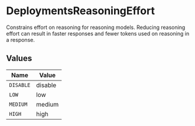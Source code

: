# DeploymentsReasoningEffort

Constrains effort on reasoning for reasoning models. Reducing reasoning effort can result in faster responses and fewer tokens used on reasoning in a response.


## Values

| Name      | Value     |
| --------- | --------- |
| `DISABLE` | disable   |
| `LOW`     | low       |
| `MEDIUM`  | medium    |
| `HIGH`    | high      |